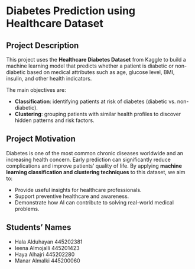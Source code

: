 # Diabetes Prediction using Healthcare Dataset  

## Project Description  
This project uses the **Healthcare Diabetes Dataset** from Kaggle to build a machine learning model that predicts whether a patient is diabetic or non-diabetic based on medical attributes such as age, glucose level, BMI, insulin, and other health indicators.  

The main objectives are:  
- **Classification**: identifying patients at risk of diabetes (diabetic vs. non-diabetic).  
- **Clustering**: grouping patients with similar health profiles to discover hidden patterns and risk factors.  

## Project Motivation  
Diabetes is one of the most common chronic diseases worldwide and an increasing health concern. Early prediction can significantly reduce complications and improve patients’ quality of life. By applying **machine learning classification and clustering techniques** to this dataset, we aim to:  
- Provide useful insights for healthcare professionals.  
- Support preventive healthcare and awareness.  
- Demonstrate how AI can contribute to solving real-world medical problems.  

## Students’ Names  
- Hala Alduhayan 445202381
- leena Almojalli 445201423
- Haya Alhajri 445202280
- Manar Almalki 445200060
